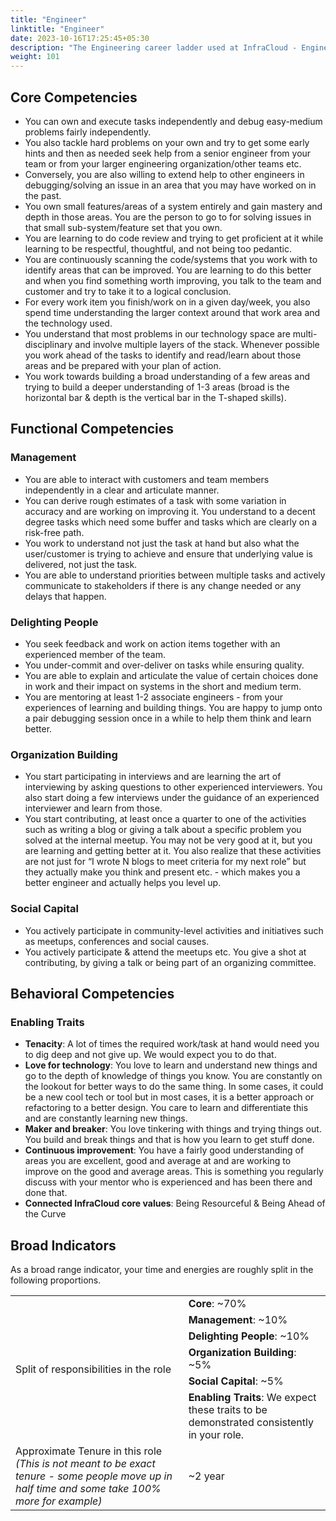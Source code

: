 ```yaml
---
title: "Engineer"
linktitle: "Engineer"
date: 2023-10-16T17:25:45+05:30
description: "The Engineering career ladder used at InfraCloud - Engineer role"
weight: 101
---
```


## Core Competencies 

* You can own and execute tasks independently and debug easy-medium problems fairly independently.
* You also tackle hard problems on your own and try to get some early hints and then as needed seek help from a senior engineer from your team or from your larger engineering organization/other teams etc.
* Conversely, you are also willing to extend help to other engineers in debugging/solving an issue in an area that you may have worked on in the past.
* You own small features/areas of a system entirely and gain mastery and depth in those areas. You are the person to go to for solving issues in that small sub-system/feature set that you own.
* You are learning to do code review and trying to get proficient at it while learning to be respectful, thoughtful, and not being too pedantic.
* You are continuously scanning the code/systems that you work with to identify areas that can be improved. You are learning to do this better and when you find something worth improving, you talk to the team and customer and try to take it to a logical conclusion.
* For every work item you finish/work on in a given day/week, you also spend time understanding the larger context around that work area and the technology used. 
* You understand that most problems in our technology space are multi-disciplinary and involve multiple layers of the stack. Whenever possible you work ahead of the tasks to identify and read/learn about those areas and be prepared with your plan of action.
* You work towards building a broad understanding of a few areas and trying to build a deeper understanding of 1-3 areas (broad is the horizontal bar & depth is the vertical bar in the T-shaped skills).

## Functional Competencies 

### Management 
  * You are able to interact with customers and team members independently in a clear and articulate manner.
  * You can derive rough estimates of a task with some variation in accuracy and are working on improving it. You understand to a decent degree tasks which need some buffer and tasks which are clearly on a risk-free path.
  * You work to understand not just the task at hand but also what the user/customer is trying to achieve and ensure that underlying value is delivered, not just the task.
  * You are able to understand priorities between multiple tasks and actively communicate to stakeholders if there is any change needed or any delays that happen.
### Delighting People
  * You seek feedback and work on action items together with an experienced member of the team.
  * You under-commit and over-deliver on tasks while ensuring quality.
  * You are able to explain and articulate the value of certain choices done in work and their impact on systems in the short and medium term.
  * You are mentoring at least 1-2 associate engineers - from your experiences of learning and building things. You are happy to jump onto a pair debugging session once in a while to help them think and learn better.
### Organization Building
  * You start participating in interviews and are learning the art of interviewing by asking questions to other experienced interviewers. You also start doing a few interviews under the guidance of an experienced interviewer and learn from those.
  * You start contributing, at least once a quarter to one of the activities such as writing a blog or giving a talk about a specific problem you solved at the internal meetup. You may not be very good at it, but you are learning and getting better at it. You also realize that these activities are not just for “I wrote N blogs to meet criteria for my next role” but they actually make you think and present etc. - which makes you a better engineer and actually helps you level up.
### Social Capital
  * You actively participate in community-level activities and initiatives such as meetups, conferences and social causes.
  * You actively participate & attend the meetups etc. You give a shot at contributing, by giving a talk or being part of an organizing committee.

## Behavioral Competencies
### Enabling Traits

* **Tenacity**: A lot of times the required work/task at hand would need you to dig deep and not give up. We would expect you to do that.
* **Love for technology**: You love to learn and understand new things and go to the depth of knowledge of things you know. You are constantly on the lookout for better ways to do the same thing. In some cases, it could be a new cool tech or tool but in most cases, it is a better approach or refactoring to a better design. You care to learn and differentiate this and are constantly learning new things.
* **Maker and breaker**: You love tinkering with things and trying things out. You build and break things and that is how you learn to get stuff done.
* **Continuous improvement**: You have a fairly good understanding of areas you are excellent, good and average at and are working to improve on the good and average areas. This is something you regularly discuss with your mentor who is experienced and has been there and done that.
* **Connected InfraCloud core values**: Being Resourceful & Being Ahead of the Curve

## Broad Indicators
As a broad range indicator, your time and energies are roughly split in the following proportions.
<table>
<tbody>
  <tr>
    <td rowspan="6">Split of responsibilities in the role</td>
    <td><span style="font-weight:bold">Core</span>: ~70%</td>
  </tr>
  <tr>
    <td><span style="font-weight:bold">Management</span>: ~10%</td>
  </tr>
  <tr>
    <td><span style="font-weight:bold">Delighting People</span>: ~10%</td>
  </tr>
  <tr>
    <td><span style="font-weight:bold">Organization Building</span>: ~5%</td>
  </tr>
  <tr>
    <td><span style="font-weight:bold">Social Capital</span>: ~5%</td>
  </tr>
  <tr>
    <td><span style="font-weight:bold">Enabling Traits</span>: We expect these traits to be demonstrated consistently in your role.</td>
  </tr>
  <tr>
    <td>
	  Approximate Tenure in this role <br>
	  <span style="font-style:italic">(This is not meant to be exact tenure - some people move up in half time and some take 100% more for example)</span>
	</td>
	<td>~2 year</td>
</tbody>
</table>
